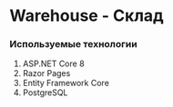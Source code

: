 # Warehouse - Склад
### Используемые технологии
1. ASP.NET Core 8
2. Razor Pages
3. Entity Framework Core
4. PostgreSQL
